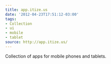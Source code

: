 ```yaml
---
title: app.itize.us
date: '2012-04-23T17:51:12-03:00'
tags:
- Collection
- ui
- mobile
- tablet
source: http://app.itize.us/
---
```

Collection of apps for mobile phones and tablets.
